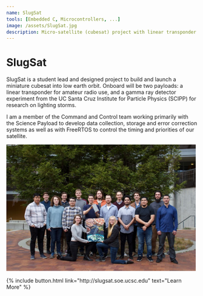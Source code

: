 ```yaml
---
name: SlugSat
tools: [Embedded C, Microcontrollers, ...]
image: /assets/SlugSat.jpg
description: Micro-satellite (cubesat) project with linear transponder and particle physics experiment.
---
```


# SlugSat

SlugSat is a student lead and designed project to build and launch a miniature cubesat into low earth orbit. Onboard will be two payloads: a linear transponder for amateur radio use, and a gamma ray detector experiment from the UC Santa Cruz Institute for Particle Physics (SCIPP) for research on lighting storms.

I am a member of the Command and Control team working primarily with the Science Payload to develop data collection, storage and error correction systems as well as with FreeRTOS to control the timing and priorities of our satellite.



<img src="/assets/SlugSat/SlugSat_Team.jpeg" width="500">

<p class="text-center">
{% include button.html link="http://slugsat.soe.ucsc.edu" text="Learn More" %}
</p>